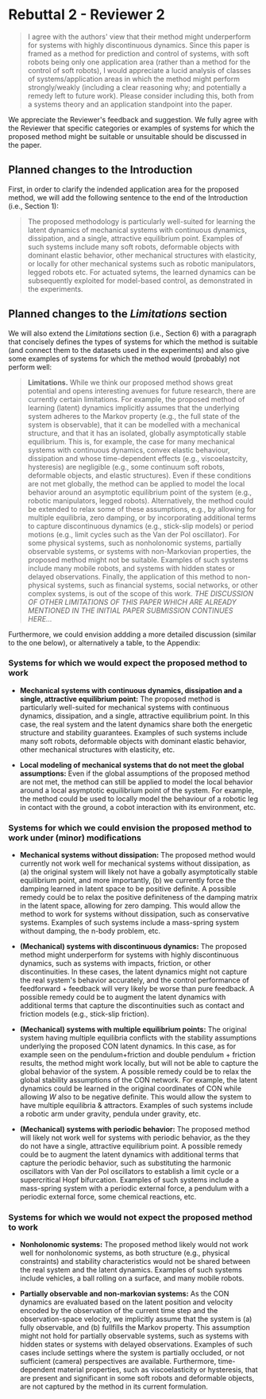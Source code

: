 # Rebuttal 2 - Reviewer 2

> I agree with the authors' view that their method might underperform for systems with highly discontinuous dynamics. Since this paper is framed as a method for prediction and control of systems, with soft robots being only one application area (rather than a method for the control of soft robots), I would appreciate a lucid analysis of classes of systems/application areas in which the method might perform strongly/weakly (including a clear reasoning why; and potentially a remedy left to future work). Please consider including this, both from a systems theory and an application standpoint into the paper.

We appreciate the Reviewer's feedback and suggestion. We fully agree with the Reviewer that specific categories or examples of systems for which the proposed method might be suitable or unsuitable should be discussed in the paper.

## Planned changes to the Introduction

First, in order to clarify the indended application area for the proposed method, we will add the following sentence to the end of the Introduction (i.e., Section 1):

> The proposed methodology is particularly well-suited for learning the latent dynamics of mechanical systems with continuous dynamics, dissipation, and a single, attractive equilibrium point. Examples of such systems include many soft robots, deformable objects with dominant elastic behavior, other mechanical structures with elasticity, or locally for other mechanical systems such as robotic manipulators, legged robots etc. For actuated sytems, the learned dynamics can be subsequently exploited for model-based control, as demonstrated in the experiments.

## Planned changes to the _Limitations_ section

We will also extend the _Limitations_ section (i.e., Section 6) with a paragraph that concisely defines the types of systems for which the method is suitable (and connect them to the datasets used in the experiments) and also give some examples of systems for which the method would (probably) not perform well:

> **Limitations.** While we think our proposed method shows great potential and opens interesting avenues for future research, there are currently certain limitations. For example, the proposed method of learning (latent) dynamics implicitly assumes that the underlying system adheres to the Markov property (e.g., the full state of the system is observable), that it can be modelled with a mechanical structure, and that it has an isolated, globally asymptotically stable equilibrium. This is, for example, the case for many mechanical systems with continuous dynamics, convex elastic behaviour, dissipation and whose time-dependent effects (e.g., viscoelastcity, hysteresis) are negligible (e.g., some continuum soft robots, deformable objects, and elastic structures). Even if these conditions are not met globally, the method can be applied to model the local behavior around an asymptotic equilibrium point of the system (e.g., robotic manipulators, legged robots). Alternatively, the method could be extended to relax some of these assumptions, e.g., by allowing for multiple equilibria, zero damping, or by incorporating additional terms to capture discontinuous dynamics (e.g., stick-slip models) or period motions (e.g., limit cycles such as the Van der Pol oscillator). For some physical systems, such as nonholonomic systems, partially observable systems, or systems with non-Markovian properties, the proposed method might not be suitable. Examples of such systems include many mobile robots, and systems with hidden states or delayed observations. Finally, the application of this method to non-physical systems, such as financial systems, social networks, or other complex systems, is out of the scope of this work. _THE DISCUSSION OF OTHER LIMITATIONS OF THIS PAPER WHICH ARE ALREADY MENTIONED IN THE INITIAL PAPER SUBMISSION CONTINUES HERE..._

Furthermore, we could envision addding a more detailed discussion (similar to the one below), or alternatively a table, to the Appendix:

### Systems for which we would expect the proposed method to work

- **Mechanical systems with continuous dynamics, dissipation and a single, attractive equilibrium point:** The proposed method is particularly well-suited for mechanical systems with continuous dynamics, dissipation, and a single, attractive equilibrium point. In this case, the real system and the latent dynamics share both the energetic structure and stability guarantees. Examples of such systems include many soft robots, deformable objects with dominant elastic behavior, other mechanical structures with elasticity, etc.

- **Local modeling of mechanical systems that do not meet the global assumptions:** Even if the global assumptions of the proposed method are not met, the method can still be applied to model the local behavior around a local asymptotic equilibrium point of the system. For example, the method could be used to locally model the behaviour of a robotic leg in contact with the ground, a cobot interaction with its environment, etc.

### Systems for which we could envision the proposed method to work under (minor) modifications

- **Mechanical systems without dissipation:** The proposed method would currently not work well for mechanical systems without dissipation, as (a) the original system will likely not have a gobally asymptotically stable equilibrium point, and more importantly, (b) we currently force the damping learned in latent space to be positive definite. A possible remedy could be to relax the positive definiteness of the damping matrix in the latent space, allowing for zero damping. This would allow the method to work for systems without dissipation, such as conservative systems. Examples of such systems include a mass-spring system without damping, the n-body problem, etc.

- **(Mechanical) systems with discontinuous dynamics:** The proposed method might underperform for systems with highly discontinuous dynamics, such as systems with impacts, friction, or other discontinuities. In these cases, the latent dynamics might not capture the real system's behavior accurately, and the control performance of feedforward + feedback will very likely be worse than pure feedback. A possible remedy could be to augment the latent dynamics with additional terms that capture the discontinuities such as contact and friction models (e.g., stick-slip friction).

- **(Mechanical) systems with multiple equilibrium points:** The original system having multiple equilibria conflicts with the stability assumptions underlying the proposed CON latent dynamics. In this case, as for example seen on the pendulum+friction and double pendulum + friction results, the method might work locally, but will not be able to capture the global behavior of the system. A possible remedy could be to relax the global stability assumptions of the CON network. For example, the latent dynamics could be learned in the original coordinates of CON while allowing $W$ also to be negative definite. This would allow the system to have multiple equilibria & attractors. Examples of such systems include a robotic arm under gravity, pendula under gravity, etc.

- **(Mechanical) systems with periodic behavior:** The proposed method will likely not work well for systems with periodic behavior, as the they do not have a single, attractive equilibrium point. A possible remedy could be to augment the latent dynamics with additional terms that capture the periodic behavior, such as substituting the harmonic oscillators with Van der Pol oscillators to establish a limit cycle or a supercritical Hopf bifurcation. Examples of such systems include a mass-spring system with a periodic external force, a pendulum with a periodic external force, some chemical reactions, etc.

### Systems for which we would not expect the proposed method to work

- **Nonholonomic systems:** The proposed method likely would not work well for nonholonomic systems, as both structure (e.g., physical constraints) and stability characteristics would not be shared between the real system and the latent dynamics. Examples of such systems include vehicles, a ball rolling on a surface, and many mobile robots.

- **Partially observable and non-markovian systems:** As the CON dynamics are evaluated based on the latent position and velocity encoded by the observation of the current time step and the observation-space velocity, we implicitly assume that the system is (a) fully observable, and (b) fullfills the Markov property. This assumption might not hold for partially observable systems, such as systems with hidden states or systems with delayed observations. Examples of such cases include settings where the system is partially occluded, or not sufficient (camera) perspectives are available. Furthermore, time-dependent material properties, such as viscoelasticity or hysteresis, that are present and significant in some soft robots and deformable objects, are not captured by the method in its current formulation.
